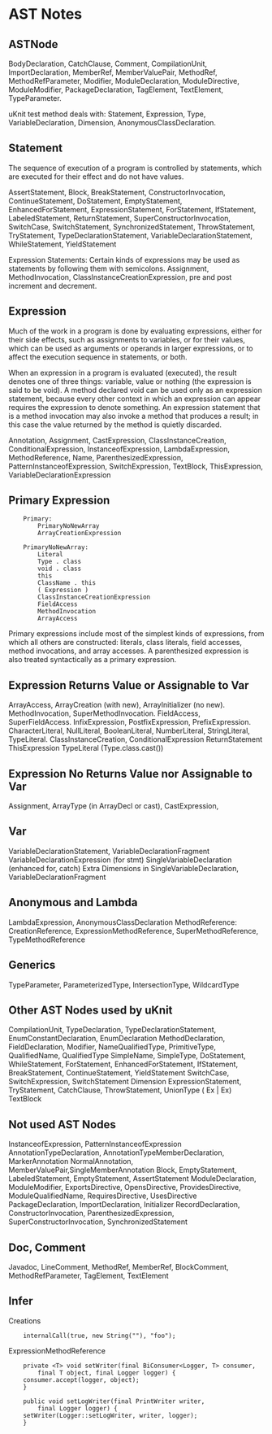 # AST Notes

## ASTNode

BodyDeclaration, CatchClause, Comment, CompilationUnit, ImportDeclaration, MemberRef, MemberValuePair, MethodRef, MethodRefParameter, Modifier, ModuleDeclaration, ModuleDirective, ModuleModifier, PackageDeclaration,  TagElement, TextElement,  TypeParameter.

uKnit test method deals with: Statement, Expression, Type, VariableDeclaration, Dimension, AnonymousClassDeclaration.

## Statement

The sequence of execution of a program is controlled by statements, which are executed for their effect and do not have values. 

AssertStatement, Block, BreakStatement, ConstructorInvocation, ContinueStatement, DoStatement, EmptyStatement, EnhancedForStatement, ExpressionStatement, ForStatement, IfStatement, LabeledStatement, ReturnStatement, SuperConstructorInvocation, SwitchCase, SwitchStatement, SynchronizedStatement, ThrowStatement, TryStatement, TypeDeclarationStatement, VariableDeclarationStatement, WhileStatement, YieldStatement

Expression Statements: Certain kinds of expressions may be used as statements by following them with semicolons. Assignment, MethodInvocation, ClassInstanceCreationExpression, pre and post increment and decrement.

## Expression

Much of the work in a program is done by evaluating expressions, either for their side effects, such as assignments to variables, or for their values, which can be used as arguments or operands in larger expressions, or to affect the execution sequence in statements, or both. 

When an expression in a program is evaluated (executed), the result denotes one of three things: variable,  value or nothing (the expression is said to be void). A method declared void can be used only as an expression statement, because every other context in which an expression can appear requires the expression to denote something. An expression statement that is a method invocation may also invoke a method that produces a result; in this case the value returned by the method is quietly discarded. 

Annotation, Assignment, CastExpression, ClassInstanceCreation, ConditionalExpression, InstanceofExpression, LambdaExpression,  MethodReference, Name, ParenthesizedExpression, PatternInstanceofExpression, SwitchExpression, TextBlock, ThisExpression, VariableDeclarationExpression

## Primary Expression

        Primary:
            PrimaryNoNewArray
            ArrayCreationExpression
    
        PrimaryNoNewArray:
            Literal
            Type . class
            void . class
            this
            ClassName . this
            ( Expression )
            ClassInstanceCreationExpression
            FieldAccess
            MethodInvocation
            ArrayAccess

Primary expressions include most of the simplest kinds of expressions, from which all others are constructed: literals, class literals, field accesses, method invocations, and array accesses. A parenthesized expression is also treated syntactically as a primary expression. 


## Expression Returns Value or Assignable to Var

ArrayAccess, ArrayCreation (with new), ArrayInitializer (no new).
MethodInvocation, SuperMethodInvocation.
FieldAccess, SuperFieldAccess.
InfixExpression, PostfixExpression, PrefixExpression.
CharacterLiteral, NullLiteral, BooleanLiteral, NumberLiteral, StringLiteral, TypeLiteral.
ClassInstanceCreation, 
ConditionalExpression
ReturnStatement
ThisExpression
TypeLiteral (Type.class.cast())

## Expression No Returns Value nor Assignable to Var

Assignment, ArrayType (in ArrayDecl or cast), CastExpression, 

## Var

VariableDeclarationStatement, VariableDeclarationFragment
VariableDeclarationExpression (for stmt)
SingleVariableDeclaration (enhanced for, catch)
Extra Dimensions in SingleVariableDeclaration, VariableDeclarationFragment

## Anonymous and Lambda

LambdaExpression, AnonymousClassDeclaration
MethodReference: CreationReference, ExpressionMethodReference, SuperMethodReference, TypeMethodReference

## Generics

TypeParameter, ParameterizedType, IntersectionType, WildcardType

## Other AST Nodes used by uKnit

CompilationUnit, TypeDeclaration, TypeDeclarationStatement, EnumConstantDeclaration, EnumDeclaration
MethodDeclaration, FieldDeclaration, Modifier, NameQualifiedType, PrimitiveType, QualifiedName, QualifiedType
SimpleName, SimpleType, 
DoStatement, WhileStatement, ForStatement, EnhancedForStatement, IfStatement, BreakStatement, ContinueStatement, YieldStatement
SwitchCase, SwitchExpression, SwitchStatement
Dimension
ExpressionStatement, 
TryStatement, CatchClause, ThrowStatement, UnionType ( Ex | Ex)
TextBlock

## Not used AST Nodes 

InstanceofExpression, PatternInstanceofExpression
AnnotationTypeDeclaration, AnnotationTypeMemberDeclaration, MarkerAnnotation
NormalAnnotation, MemberValuePair,SingleMemberAnnotation
Block, EmptyStatement, LabeledStatement, EmptyStatement, AssertStatement
ModuleDeclaration, ModuleModifier, ExportsDirective, OpensDirective, ProvidesDirective, ModuleQualifiedName,
RequiresDirective, UsesDirective
PackageDeclaration, ImportDeclaration, Initializer
RecordDeclaration,
ConstructorInvocation, ParenthesizedExpression, SuperConstructorInvocation,
SynchronizedStatement

## Doc, Comment

Javadoc, LineComment, MethodRef, MemberRef, BlockComment, MethodRefParameter, TagElement, TextElement

## Infer

Creations

        internalCall(true, new String(""), "foo");

ExpressionMethodReference

        private <T> void setWriter(final BiConsumer<Logger, T> consumer,
            final T object, final Logger logger) {
        consumer.accept(logger, object);
        }

        public void setLogWriter(final PrintWriter writer,
            final Logger logger) {
        setWriter(Logger::setLogWriter, writer, logger);
        }


